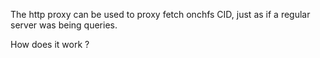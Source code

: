 The http proxy can be used to proxy fetch onchfs CID, just as if a regular server was being queries.

How does it work ?
